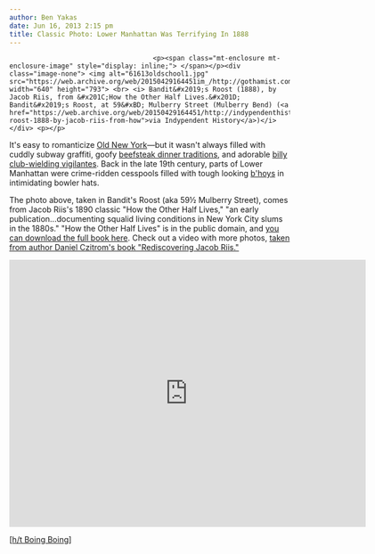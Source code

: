 ```yaml
---
author: Ben Yakas
date: Jun 16, 2013 2:15 pm
title: Classic Photo: Lower Manhattan Was Terrifying In 1888
---
```


	
										<p><span class="mt-enclosure mt-enclosure-image" style="display: inline;"> </span></p><div class="image-none"> <img alt="61613oldschool1.jpg" src="https://web.archive.org/web/20150429164451im_/http://gothamist.com/attachments/byakas/61613oldschool1.jpg" width="640" height="793"> <br> <i> Bandit&#x2019;s Roost (1888), by Jacob Riis, from &#x201C;How the Other Half Lives.&#x201D; Bandit&#x2019;s Roost, at 59&#xBD; Mulberry Street (Mulberry Bend) (<a href="https://web.archive.org/web/20150429164451/http://indypendenthistory.tumblr.com/post/49894159970/bandits-roost-1888-by-jacob-riis-from-how">via Indypendent History</a>)</i></div> <p></p>

<p>It&apos;s easy to romanticize <a href="https://web.archive.org/web/20150429164451/http://gothamist.com/tags/flashback">Old New York</a>&#x2014;but it wasn&apos;t always filled with cuddly subway graffiti, goofy <a href="https://web.archive.org/web/20150429164451/http://gothamist.com/2012/12/11/the_beefsteak_dinner_craze_of_the_1.php">beefsteak dinner traditions</a>, and adorable <a href="https://web.archive.org/web/20150429164451/http://gothamist.com/2013/01/28/neil_diamond.php">billy club-wielding vigilantes</a>. Back in the late 19th century, parts of Lower Manhattan were crime-ridden cesspools filled with tough looking <a href="https://web.archive.org/web/20150429164451/http://en.wikipedia.org/wiki/B&apos;hoy_and_g&apos;hal">b&apos;hoys</a> in intimidating bowler hats.</p>

<p>The photo above, taken in Bandit&apos;s Roost (aka 59&#xBD; Mulberry Street), comes from Jacob Riis&apos;s 1890 classic &quot;How the Other Half Lives,&quot; &quot;an early publication...documenting squalid living conditions in New York City slums in the 1880s.&quot; &quot;How the Other Half Lives&quot; is in the public domain, and <a href="https://web.archive.org/web/20150429164451/http://www.authentichistory.com/1898-1913/2-progressivism/2-riis/index.html">you can download the full book here</a>. Check out a video with more photos, <a href="https://web.archive.org/web/20150429164451/http://gothamist.com/2011/11/02/five_photos_of_new_york_city_living.php#photo-1">taken from author Daniel Czitrom&apos;s book &quot;Rediscovering Jacob Riis.&quot;</a></p>

<p><iframe width="640" height="480" src="https://web.archive.org/web/20150429164451if_/http://www.youtube.com/embed/87SCTEsIufY" frameborder="0" allowfullscreen></iframe></p>

<p>[<a href="https://web.archive.org/web/20150429164451/http://boingboing.net/2013/06/16/scary-nyc-neighborhood-1888.html?utm_source=dlvr.it&amp;utm_medium=twitter">h/t Boing Boing</a>]</p>					
										
									
				